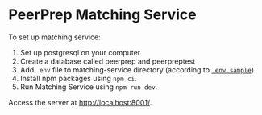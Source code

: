 # PeerPrep Matching Service

To set up matching service:
1. Set up postgresql on your computer
2. Create a database called peerprep and peerpreptest
3. Add `.env` file to matching-service directory (according to [`.env.sample`](/matching-service/.env.sample))
4. Install npm packages using `npm ci`.
5. Run Matching Service using `npm run dev`.

Access the server at [http://localhost:8001/]().
